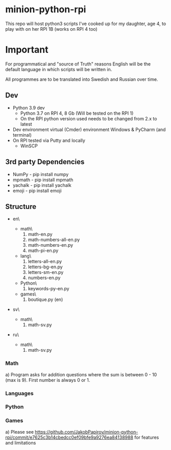 # minion-python-rpi
This repo will host python3 scripts I've cooked up for my daughter, age 4, to play with on her RPI 1B (works on RPI 4 too)

# Important
For programmatical and "source of Truth" reasons English will be the default language in which scripts will be written in.

All programmes are to be translated into Swedish and Russian over time.

## Dev
* Python 3.9 dev
  * Python 3.7 on RPI 4, 8 Gb (Will be tested on the RPI 1)
  * On the RPI python version used needs to be changed from 2.x to latest
* Dev environment virtual (Cmder) environment Windows & PyCharm (and terminal)
* On RPI tested via Putty and locally
  * WinSCP

## 3rd party Dependencies
* NumPy - pip install numpy
* mpmath - pip install mpmath
* yachalk - pip install yachalk
* emoji - pip install emoji

## Structure
* en\
  * math\
    1) math-en.py
    3) math-numbers-all-en.py
    4) math-numbers-en.py
    5) math-pi-en.py
  * lang\
    1. letters-all-en.py
    2. letters-bg-en.py
    3. letters-sm-en.py
    4. numbers-en.py
  * Python\
    1. keywords-py-en.py
  * games\
    1. boutique.py (en)
  
* sv\
  * math\
    1. math-sv.py
  
* ru\
  * math\
     1. math-sv.py  

### Math
a) Program asks for addition questions where the sum is between 0 - 10 (max is 9). First number is always 0 or 1.


### Languages


### Python

### Games
a) Please see https://github.com/JakobPapirov/minion-python-rpi/commit/e7625c3b14cbedcc0ef09bfe9a9276ea84138988 for features and limitations
